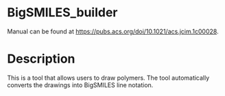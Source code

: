 # BigSMILES_builder
Manual can be found at https://pubs.acs.org/doi/10.1021/acs.jcim.1c00028. 

# Description
This is a tool that allows users to draw polymers. The tool automatically converts the drawings into BigSMILES line notation.

